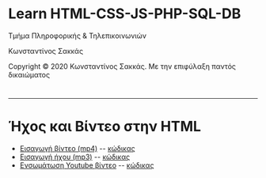 <html>
<body>
<h1> Learn HTML-CSS-JS-PHP-SQL-DB</h1>
<p> Τμήμα Πληροφορικής & Τηλεπικοινωνιών </p>
<p> Κωνσταντίνος Σακκάς</p>
<p>Copyright © 2020 Κωνσταντίνος Σακκάς. Με την επιφύλαξη παντός δικαιώματος</p>
  <h1></h1>
<hr>

<h1>Ήχος και Βίντεο στην HTML</h1>

<ul>

<li><a href="./Code greek/video.html" target="_blank">Εισαγωγή βίντεο (mp4)</a> -- <a href="https://github.com/ksakkas/Learn-Create-Site/tree/master/%CE%92%CE%AF%CE%BD%CF%84%CE%B5%CE%BF%20%CE%BA%CE%B1%CE%B9%20%CE%89%CF%87%CE%BF%CF%82%20%CF%83%CF%84%CE%B7%CE%BD%20HTML/Code%20greek/video.html">κώδικας </a></li>
<li><a href="./Code greek/audio.html" target="_blank">Εισαγωγή ήχου (mp3)</a> -- <a href="https://github.com/ksakkas/Learn-Create-Site/tree/master/%CE%92%CE%AF%CE%BD%CF%84%CE%B5%CE%BF%20%CE%BA%CE%B1%CE%B9%20%CE%89%CF%87%CE%BF%CF%82%20%CF%83%CF%84%CE%B7%CE%BD%20HTML/Code%20greek/audio.html">κώδικας </a></li>
<li><a href="./Code greek/iframe_youtube.html" target="_blank">Ενσωμάτωση Youtube βίντεο</a> -- <a href="https://github.com/ksakkas/Learn-Create-Site/tree/master/%CE%92%CE%AF%CE%BD%CF%84%CE%B5%CE%BF%20%CE%BA%CE%B1%CE%B9%20%CE%89%CF%87%CE%BF%CF%82%20%CF%83%CF%84%CE%B7%CE%BD%20HTML/Code%20greek/iframe_youtube.html">κώδικας </a></li>

</ul>



</body>
</html>
